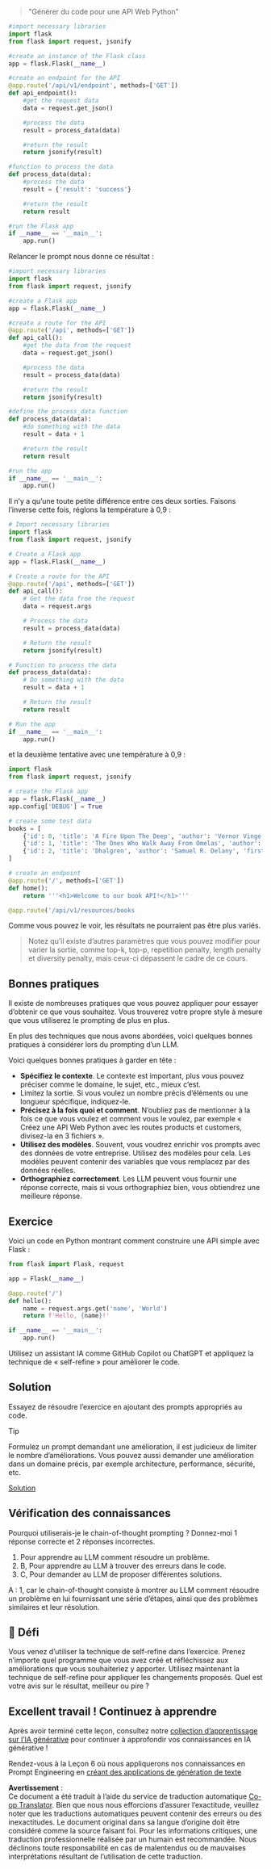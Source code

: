 <!--
CO_OP_TRANSLATOR_METADATA:
{
  "original_hash": "2b4c36be7d66b32e4fac47761718b4a9",
  "translation_date": "2025-07-09T11:22:46+00:00",
  "source_file": "05-advanced-prompts/README.md",
  "language_code": "fr"
}
-->

> "Générer du code pour une API Web Python"
```python
#import necessary libraries
import flask
from flask import request, jsonify

#create an instance of the Flask class
app = flask.Flask(__name__)

#create an endpoint for the API
@app.route('/api/v1/endpoint', methods=['GET'])
def api_endpoint():
    #get the request data
    data = request.get_json()

    #process the data
    result = process_data(data)

    #return the result
    return jsonify(result)

#function to process the data
def process_data(data):
    #process the data
    result = {'result': 'success'}

    #return the result
    return result

#run the Flask app
if __name__ == '__main__':
    app.run()

```

Relancer le prompt nous donne ce résultat :

```python
#import necessary libraries
import flask
from flask import request, jsonify

#create a Flask app
app = flask.Flask(__name__)

#create a route for the API
@app.route('/api', methods=['GET'])
def api_call():
    #get the data from the request
    data = request.get_json()

    #process the data
    result = process_data(data)

    #return the result
    return jsonify(result)

#define the process_data function
def process_data(data):
    #do something with the data
    result = data + 1

    #return the result
    return result

#run the app
if __name__ == '__main__':
    app.run()

```

Il n’y a qu’une toute petite différence entre ces deux sorties. Faisons l’inverse cette fois, réglons la température à 0,9 :

```python
# Import necessary libraries
import flask
from flask import request, jsonify

# Create a Flask app
app = flask.Flask(__name__)

# Create a route for the API
@app.route('/api', methods=['GET'])
def api_call():
    # Get the data from the request
    data = request.args

    # Process the data
    result = process_data(data)

    # Return the result
    return jsonify(result)

# Function to process the data
def process_data(data):
    # Do something with the data
    result = data + 1

    # Return the result
    return result

# Run the app
if __name__ == '__main__':
    app.run()

```

et la deuxième tentative avec une température à 0,9 :

```python
import flask
from flask import request, jsonify

# create the Flask app
app = flask.Flask(__name__)
app.config['DEBUG'] = True

# create some test data
books = [
    {'id': 0, 'title': 'A Fire Upon The Deep', 'author': 'Vernor Vinge', 'first_sentence': 'The coldsleep itself was dreamless.', 'year_published': '1992'},
    {'id': 1, 'title': 'The Ones Who Walk Away From Omelas', 'author': 'Ursula K. Le Guin', 'first_sentence': 'With a clamor of bells that set the swallows soaring, the Festival of Summer came to the city Omelas, bright-towered by the sea.', 'published': '1973'},
    {'id': 2, 'title': 'Dhalgren', 'author': 'Samuel R. Delany', 'first_sentence': 'to wound the autumnal city.', 'published': '1975'}
]

# create an endpoint
@app.route('/', methods=['GET'])
def home():
    return '''<h1>Welcome to our book API!</h1>'''

@app.route('/api/v1/resources/books

```

Comme vous pouvez le voir, les résultats ne pourraient pas être plus variés.

> Notez qu’il existe d’autres paramètres que vous pouvez modifier pour varier la sortie, comme top-k, top-p, repetition penalty, length penalty et diversity penalty, mais ceux-ci dépassent le cadre de ce cours.

## Bonnes pratiques

Il existe de nombreuses pratiques que vous pouvez appliquer pour essayer d’obtenir ce que vous souhaitez. Vous trouverez votre propre style à mesure que vous utiliserez le prompting de plus en plus.

En plus des techniques que nous avons abordées, voici quelques bonnes pratiques à considérer lors du prompting d’un LLM.

Voici quelques bonnes pratiques à garder en tête :

- **Spécifiez le contexte**. Le contexte est important, plus vous pouvez préciser comme le domaine, le sujet, etc., mieux c’est.
- Limitez la sortie. Si vous voulez un nombre précis d’éléments ou une longueur spécifique, indiquez-le.
- **Précisez à la fois quoi et comment**. N’oubliez pas de mentionner à la fois ce que vous voulez et comment vous le voulez, par exemple « Créez une API Web Python avec les routes products et customers, divisez-la en 3 fichiers ».
- **Utilisez des modèles**. Souvent, vous voudrez enrichir vos prompts avec des données de votre entreprise. Utilisez des modèles pour cela. Les modèles peuvent contenir des variables que vous remplacez par des données réelles.
- **Orthographiez correctement**. Les LLM peuvent vous fournir une réponse correcte, mais si vous orthographiez bien, vous obtiendrez une meilleure réponse.

## Exercice

Voici un code en Python montrant comment construire une API simple avec Flask :

```python
from flask import Flask, request

app = Flask(__name__)

@app.route('/')
def hello():
    name = request.args.get('name', 'World')
    return f'Hello, {name}!'

if __name__ == '__main__':
    app.run()
```

Utilisez un assistant IA comme GitHub Copilot ou ChatGPT et appliquez la technique de « self-refine » pour améliorer le code.

## Solution

Essayez de résoudre l’exercice en ajoutant des prompts appropriés au code.

> [!TIP]
> Formulez un prompt demandant une amélioration, il est judicieux de limiter le nombre d’améliorations. Vous pouvez aussi demander une amélioration dans un domaine précis, par exemple architecture, performance, sécurité, etc.

[Solution](../../../05-advanced-prompts/python/aoai-solution.py)

## Vérification des connaissances

Pourquoi utiliserais-je le chain-of-thought prompting ? Donnez-moi 1 réponse correcte et 2 réponses incorrectes.

1. Pour apprendre au LLM comment résoudre un problème.  
1. B, Pour apprendre au LLM à trouver des erreurs dans le code.  
1. C, Pour demander au LLM de proposer différentes solutions.

A : 1, car le chain-of-thought consiste à montrer au LLM comment résoudre un problème en lui fournissant une série d’étapes, ainsi que des problèmes similaires et leur résolution.

## 🚀 Défi

Vous venez d’utiliser la technique de self-refine dans l’exercice. Prenez n’importe quel programme que vous avez créé et réfléchissez aux améliorations que vous souhaiteriez y apporter. Utilisez maintenant la technique de self-refine pour appliquer les changements proposés. Quel est votre avis sur le résultat, meilleur ou pire ?

## Excellent travail ! Continuez à apprendre

Après avoir terminé cette leçon, consultez notre [collection d’apprentissage sur l’IA générative](https://aka.ms/genai-collection?WT.mc_id=academic-105485-koreyst) pour continuer à approfondir vos connaissances en IA générative !

Rendez-vous à la Leçon 6 où nous appliquerons nos connaissances en Prompt Engineering en [créant des applications de génération de texte](../06-text-generation-apps/README.md?WT.mc_id=academic-105485-koreyst)

**Avertissement** :  
Ce document a été traduit à l’aide du service de traduction automatique [Co-op Translator](https://github.com/Azure/co-op-translator). Bien que nous nous efforcions d’assurer l’exactitude, veuillez noter que les traductions automatiques peuvent contenir des erreurs ou des inexactitudes. Le document original dans sa langue d’origine doit être considéré comme la source faisant foi. Pour les informations critiques, une traduction professionnelle réalisée par un humain est recommandée. Nous déclinons toute responsabilité en cas de malentendus ou de mauvaises interprétations résultant de l’utilisation de cette traduction.